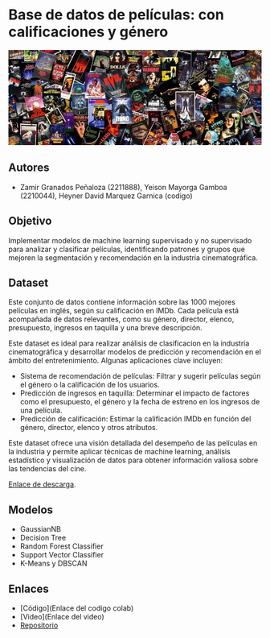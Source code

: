 # Base de datos de películas: con calificaciones y género


![Banner del Proyecto](/Peliculas.jpg) 

## **Autores**
- Zamir Granados Peñaloza (2211888), Yeison Mayorga Gamboa (2210044), Heyner David Marquez Garnica (codigo)

## **Objetivo**
Implementar modelos de machine learning supervisado y no supervisado para analizar y clasificar películas, identificando patrones y grupos que mejoren la segmentación y recomendación en la industria cinematográfica.

## **Dataset**
Este conjunto de datos contiene información sobre las 1000 mejores películas en inglés, según su calificación en IMDb. Cada película está acompañada de datos relevantes, como su género, director, elenco, presupuesto, ingresos en taquilla y una breve descripción.

Este dataset es ideal para realizar análisis de clasificacion en la industria cinematográfica y desarrollar modelos de predicción y recomendación en el ámbito del entretenimiento. Algunas aplicaciones clave incluyen:

- Sistema de recomendación de películas: Filtrar y sugerir películas según el género o la calificación de los usuarios.
- Predicción de ingresos en taquilla: Determinar el impacto de factores como el presupuesto, el género y la fecha de estreno en los ingresos de una película.
- Predicción de calificación: Estimar la calificación IMDb en función del género, director, elenco y otros atributos.

Este dataset ofrece una visión detallada del desempeño de las películas en la industria y permite aplicar técnicas de machine learning, análisis estadístico y visualización de datos para obtener información valiosa sobre las tendencias del cine.

[Enlace de descarga](https://www.kaggle.com/datasets/ochid7/a-dataset-of-movie-information-and-rating/data).

## **Modelos**
- GaussianNB
- Decision Tree
- Random Forest Classifier
- Support Vector Classifier
- K-Means y DBSCAN 

## **Enlaces**
- [Código](Enlace del codigo colab)
- [Video](Enlace del video)
- [Repositorio](https://github.com/Zamir2211888/Base-de-datos-de-peliculas)


